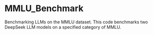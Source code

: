 # MMLU_Benchmark

Benchmarking LLMs on the MMLU dataset. This code benchmarks two DeepSeek LLM models on a specified category of MMLU. 
